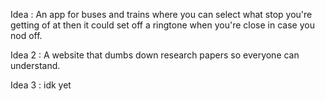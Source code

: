 Idea : An app for buses and trains where you can select what stop you're getting of at
then it could set off a ringtone when you're close in case you nod off.

Idea 2 : A website that dumbs down research papers so everyone can understand.

Idea 3 : idk yet
